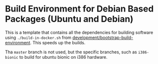 Build Environment for Debian Based Packages (Ubuntu and Debian)
===============================================================

This is a template that contains all the dependencies for building software using `./build-in-docker.sh` from [development/bootstrap-build-environment](https://mrw.sh/development/bootstrap-build-environment). This speeds up the builds.

Tha `master` branch is  not used, but the specific branches, such as `i386-bionic` to build for ubuntu bionic on i386 hardware.

